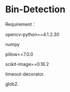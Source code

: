 # Bin-Detection

Requirement：

opencv-python==4.1.2.30

numpy

pillow==7.0.0 

scikit-image==0.16.2 

timeout-decorator. 

glob2. 

